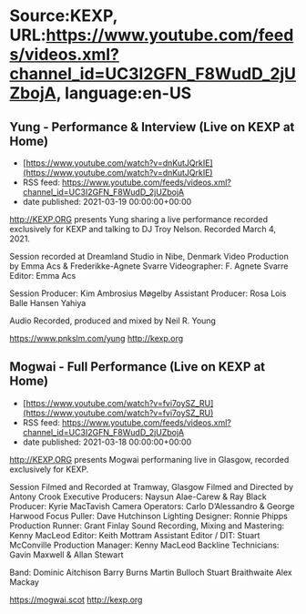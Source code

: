 # Source:KEXP, URL:https://www.youtube.com/feeds/videos.xml?channel_id=UC3I2GFN_F8WudD_2jUZbojA, language:en-US

## Yung - Performance & Interview (Live on KEXP at Home)
 - [https://www.youtube.com/watch?v=dnKutJQrkIE](https://www.youtube.com/watch?v=dnKutJQrkIE)
 - RSS feed: https://www.youtube.com/feeds/videos.xml?channel_id=UC3I2GFN_F8WudD_2jUZbojA
 - date published: 2021-03-19 00:00:00+00:00

http://KEXP.ORG presents Yung sharing a live performance recorded exclusively for KEXP and talking to DJ Troy Nelson. Recorded March 4, 2021.

Session recorded at Dreamland Studio in Nibe, Denmark 
Video Production by Emma Acs & Frederikke-Agnete Svarre
Videographer: F. Agnete Svarre
Editor: Emma Acs

Session Producer: Kim Ambrosius Møgelby
Assistant Producer: Rosa Lois Balle Hansen Yahiya

Audio Recorded, produced and mixed by Neil R. Young

https://www.pnkslm.com/yung
http://kexp.org

## Mogwai - Full Performance (Live on KEXP at Home)
 - [https://www.youtube.com/watch?v=fvi7oySZ_RU](https://www.youtube.com/watch?v=fvi7oySZ_RU)
 - RSS feed: https://www.youtube.com/feeds/videos.xml?channel_id=UC3I2GFN_F8WudD_2jUZbojA
 - date published: 2021-03-18 00:00:00+00:00

http://KEXP.ORG presents Mogwai performaning live in Glasgow, recorded exclusively for KEXP.

Session Filmed and Recorded at Tramway, Glasgow
Filmed and Directed by Antony Crook
Executive Producers: Naysun Alae-Carew & Ray Black
Producer: Kyrie MacTavish
Camera Operators: Carlo D’Alessandro & George Harwood
Focus Puller: Dave Hutchinson
Lighting Designer: Ronnie Phipps
Production Runner: Grant Finlay
Sound Recording, Mixing and Mastering: Kenny MacLeod
Editor: Keith Mottram
Assistant Editor / DIT: Stuart McConville 
Production Manager: Kenny MacLeod
Backline Technicians: Gavin Maxwell & Allan Stewart

Band:
Dominic Aitchison
Barry Burns
Martin Bulloch
Stuart Braithwaite
Alex Mackay

https://mogwai.scot
http://kexp.org


